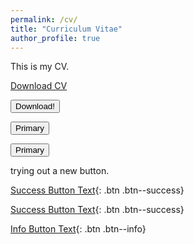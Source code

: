 ```yaml
---
permalink: /cv/
title: "Curriculum Vitae"
author_profile: true
---
```

This is my CV.

<a href="/pdfs/Resume.pdf">Download CV</a>

<button type="submit" onclick="window.open('/pdfs/Resume.pdf')">Download!</button>

<a href="/pdfs/Resume.pdf">
<button type="button" class="btn btn-primary btn-lg">Primary</button>
</a>


<button type="button" class="btn btn-primary">Primary</button>

trying out a new button.

[Success Button Text]("/pdfs/Resume.pdf"){: .btn .btn--success}

[Success Button Text](/pdfs/Resume.pdf){: .btn .btn--success}

[Info Button Text]("/pdfs/Resume.pdf"){: .btn .btn--info}
